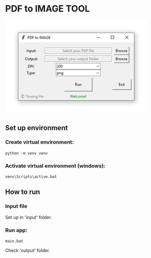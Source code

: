 # PDF to IMAGE TOOL
![](https://raw.githubusercontent.com/holamtruong/pdf2img_gui/master/screen.png?token=AEERSI3IB7ZP2TGGJW2NG727GPVFY)

## Set up environment
### Create virtual environment:
    python -m venv venv
### Activate virtual environment (windows):
    venv\Scripts\active.bat
    
## How to run
### Input file
   Set up in 'input' folder.
### Run app:
    main.bat
   Check 'output' folder.



     
    
